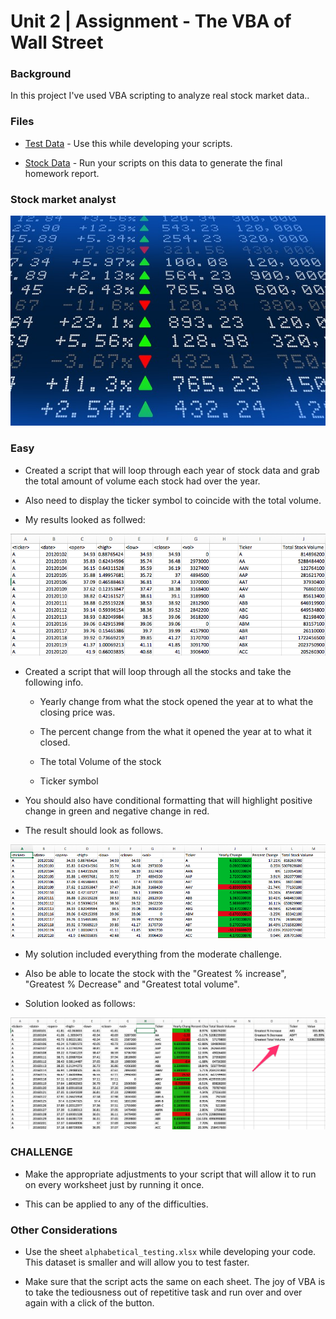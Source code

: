 # Unit 2 | Assignment - The VBA of Wall Street

### Background

In this project I've used VBA scripting to analyze real stock market data..

### Files

* [Test Data](Resources/alphabtical_testing.xlsx) - Use this while developing your scripts.

* [Stock Data](Resources/Multiple_year_stock_data.xlsx) - Run your scripts on this data to generate the final homework report.

### Stock market analyst

![stock Market](Images/stockmarket.jpg)

### Easy

* Created a script that will loop through each year of stock data and grab the total amount of volume each stock had over the year.

* Also need to display the ticker symbol to coincide with the total volume.

* My results looked as follwed:

![easy_solution](Images/easy_solution.png)



* Created a script that will loop through all the stocks and take the following info.

   * Yearly change from what the stock opened the year at to what the closing price was.

   * The percent change from the what it opened the year at to what it closed.

   * The total Volume of the stock

   * Ticker symbol

* You should also have conditional formatting that will highlight positive change in green and negative change in red.

* The result should look as follows.

![moderate_solution](Images/moderate_solution.png)



* My solution included everything from the moderate challenge.

* Also be able to locate the stock with the "Greatest % increase", "Greatest % Decrease" and "Greatest total volume".

* Solution looked as follows:

![hard_solution](Images/hard_solution.png)

### CHALLENGE

* Make the appropriate adjustments to your script that will allow it to run on every worksheet just by running it once.

* This can be applied to any of the difficulties.

### Other Considerations

* Use the sheet `alphabetical_testing.xlsx` while developing your code. This dataset is smaller and will allow you to test faster.

* Make sure that the script acts the same on each sheet. The joy of VBA is to take the tediousness out of repetitive task and run over and over again with a click of the button.

